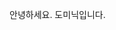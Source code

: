 안녕하세요. 도미닉입니다.
<!--
| Work                 | Interesting        | Projects                                   |
|----------------------|--------------------|--------------------------------------------|
| PHP with Codeigniter | Golang             | [PSR 한글판](https://psr.kkame.net)                              |
| PHP with Laravel     | Python with Django | [라라벨 코리아](https://laravel.kr/)          |
|                      | Docker             | [Modern PHP User Group](https://modernpug.org/)          |
|                      | Jenkins            | [Packagist KR](https://packagist.kr) |
|                      |                    | [스타벅스 와이파이 자동연결 - 크롬 익스텐션](https://chrome.google.com/webstore/detail/korea-starbucks-wifi-auto/epcnilpoahkijhmgiiibnaenkgdppphn)         |
|                      |                    | [라라벨 매뉴얼 헬퍼 - 크롬 익스텐션](https://chrome.google.com/webstore/detail/laraveldoclanguagechanger/ecfgiofgodbggdedgdeoeagmhgdbljhe)         |
-->
